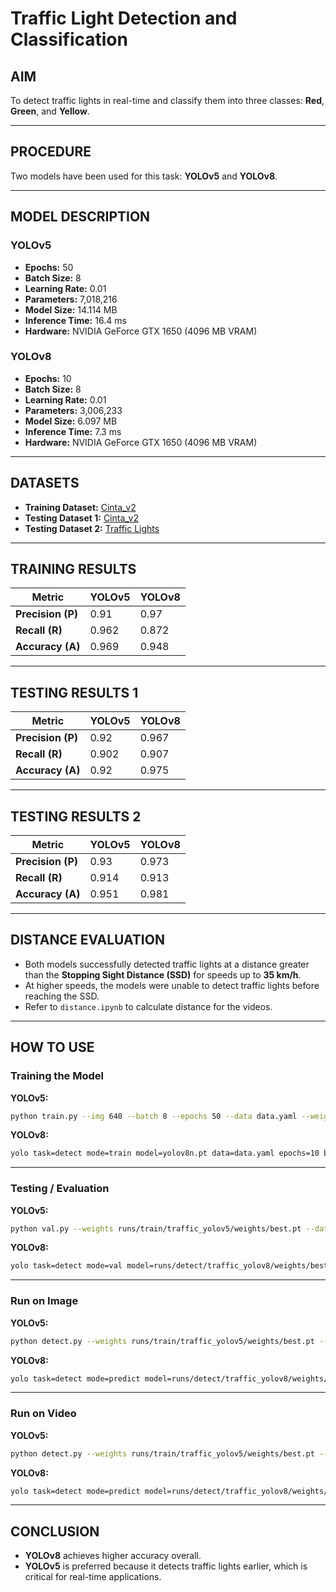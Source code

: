 # **Traffic Light Detection and Classification**

## **AIM**  
To detect traffic lights in real-time and classify them into three classes: **Red**, **Green**, and **Yellow**.

---

## **PROCEDURE**  
Two models have been used for this task: **YOLOv5** and **YOLOv8**.

---

## **MODEL DESCRIPTION**

### **YOLOv5**  
- **Epochs:** 50  
- **Batch Size:** 8  
- **Learning Rate:** 0.01  
- **Parameters:** 7,018,216  
- **Model Size:** 14.114 MB  
- **Inference Time:** 16.4 ms  
- **Hardware:** NVIDIA GeForce GTX 1650 (4096 MB VRAM)  

### **YOLOv8**  
- **Epochs:** 10  
- **Batch Size:** 8  
- **Learning Rate:** 0.01  
- **Parameters:** 3,006,233  
- **Model Size:** 6.097 MB  
- **Inference Time:** 7.3 ms  
- **Hardware:** NVIDIA GeForce GTX 1650 (4096 MB VRAM)  

---

## **DATASETS**  
- **Training Dataset:** [Cinta_v2](https://universe.roboflow.com/wawan-pradana/cinta_v2/browse)  
- **Testing Dataset 1:** [Cinta_v2](https://universe.roboflow.com/wawan-pradana/cinta_v2/browse)  
- **Testing Dataset 2:** [Traffic Lights](https://universe.roboflow.com/elec490/traffic_lights-tnrte)  

---

## **TRAINING RESULTS**

| Metric             | YOLOv5 | YOLOv8 |
|--------------------|--------|--------|
| **Precision (P)**  | 0.91   | 0.97   |
| **Recall (R)**     | 0.962  | 0.872  |
| **Accuracy (A)**   | 0.969  | 0.948  |

---

## **TESTING RESULTS 1**

| Metric             | YOLOv5 | YOLOv8 |
|--------------------|--------|--------|
| **Precision (P)**  | 0.92   | 0.967  |
| **Recall (R)**     | 0.902  | 0.907  |
| **Accuracy (A)**   | 0.92   | 0.975  |

---

## **TESTING RESULTS 2**

| Metric             | YOLOv5 | YOLOv8 |
|--------------------|--------|--------|
| **Precision (P)**  | 0.93   | 0.973  |
| **Recall (R)**     | 0.914  | 0.913  |
| **Accuracy (A)**   | 0.951  | 0.981  |

---

## **DISTANCE EVALUATION**  
- Both models successfully detected traffic lights at a distance greater than the **Stopping Sight Distance (SSD)** for speeds up to **35 km/h**.  
- At higher speeds, the models were unable to detect traffic lights before reaching the SSD.  
- Refer to `distance.ipynb` to calculate distance for the videos.

---

## **HOW TO USE**

### **Training the Model**

**YOLOv5:**
```bash
python train.py --img 640 --batch 8 --epochs 50 --data data.yaml --weights yolov5s.pt --name traffic_yolov5
```

**YOLOv8:**
```bash
yolo task=detect mode=train model=yolov8n.pt data=data.yaml epochs=10 batch=8 imgsz=640 name=traffic_yolov8
```

---

### **Testing / Evaluation**

**YOLOv5:**
```bash
python val.py --weights runs/train/traffic_yolov5/weights/best.pt --data data.yaml --img 640
```

**YOLOv8:**
```bash
yolo task=detect mode=val model=runs/detect/traffic_yolov8/weights/best.pt data=data.yaml imgsz=640
```

---

### **Run on Image**

**YOLOv5:**
```bash
python detect.py --weights runs/train/traffic_yolov5/weights/best.pt --source path/to/image.jpg --img 640
```

**YOLOv8:**
```bash
yolo task=detect mode=predict model=runs/detect/traffic_yolov8/weights/best.pt source=path/to/image.jpg imgsz=640
```

---

### **Run on Video**

**YOLOv5:**
```bash
python detect.py --weights runs/train/traffic_yolov5/weights/best.pt --source path/to/video.mp4 --img 640
```

**YOLOv8:**
```bash
yolo task=detect mode=predict model=runs/detect/traffic_yolov8/weights/best.pt source=path/to/video.mp4 imgsz=640
```

---

## **CONCLUSION**  
- **YOLOv8** achieves higher accuracy overall.  
- **YOLOv5** is preferred because it detects traffic lights earlier, which is critical for real-time applications.
